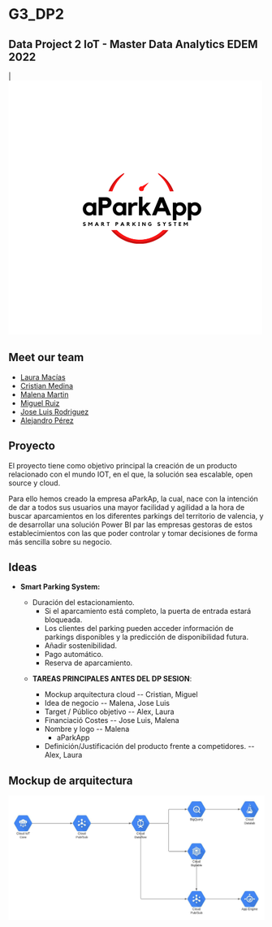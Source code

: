# G3_DP2
## Data Project 2 IoT - Master Data Analytics EDEM 2022
| ![](https://github.com/medinaltbx/G3_DP2/blob/main/images/whitelogo.png)


## Meet our team

- [Laura Macías](https://github.com/LauraMacias)
- [Cristian Medina](hhttps://github.com/medinaltbx)
- [Malena Martin](https://github.com/MalenaMDH)
- [Miguel Ruiz](https://github.com/miruimi)
- [Jose Luis Rodriguez](https://github.com/joselra98)
- [Alejandro Pérez](https://github.com/AlexPC23)

## Proyecto

El proyecto tiene como objetivo principal la creación de un producto relacionado con el mundo IOT, en el que, la solución sea escalable, open source y cloud. 

Para ello hemos creado la empresa aParkAp, la cual, nace con la intención de dar a todos sus usuarios una mayor facilidad y agilidad a la hora de buscar aparcamientos en los diferentes parkings del territorio de valencia, y de desarrollar una solución Power BI par las empresas gestoras de estos establecimientos con las que poder controlar y tomar decisiones de forma más sencilla sobre su negocio. 

## Ideas
* **Smart Parking System:**
    * Duración del estacionamiento.
      * Si el aparcamiento está completo, la puerta de entrada estará bloqueada.
      * Los clientes del parking pueden acceder información de parkings disponibles y la predicción de disponibilidad futura. 
      * Añadir sostenibilidad.
      * Pago automático.
      * Reserva de aparcamiento.
      
      
  - **TAREAS PRINCIPALES ANTES DEL DP SESION**:
  
      * Mockup arquitectura cloud -- Cristian, Miguel 
      * Idea de negocio -- Malena, Jose Luis 
      * Target / Público objetivo -- Alex, Laura
      * Financiació Costes -- Jose Luis, Malena
      * Nombre y logo -- Malena
        - aParkApp
    * Definición/Justificación del producto frente a competidores. -- Alex, Laura

## Mockup de arquitectura
![](images/DP2_arquitectura.jpeg)
